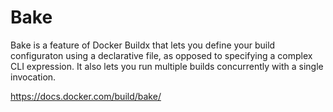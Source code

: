 # Bake

Bake is a feature of Docker Buildx that lets you define your build configuraton using a declarative file, as opposed to specifying a complex CLI expression. It also lets you run multiple builds concurrently with a single invocation.

https://docs.docker.com/build/bake/
